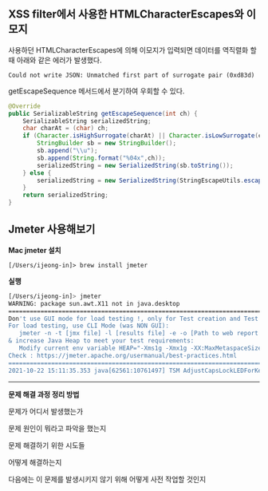 ## XSS filter에서 사용한 HTMLCharacterEscapes와 이모지

사용하던 HTMLCharacterEscapes에 의해 이모지가 입력되면 데이터를 역직렬화 할 때 아래와 같은 에러가 발생했다.

`Could not write JSON: Unmatched first part of surrogate pair (0xd83d)`

getEscapeSequence 메서드에서 분기하여 우회할 수 있다.

```java
@Override
public SerializableString getEscapeSequence(int ch) {
    SerializableString serializedString;
    char charAt = (char) ch;
    if (Character.isHighSurrogate(charAt) || Character.isLowSurrogate(charAt)) {
        StringBuilder sb = new StringBuilder();
        sb.append("\\u");
        sb.append(String.format("%04x",ch));
        serializedString = new SerializedString(sb.toString());
    } else {
        serializedString = new SerializedString(StringEscapeUtils.escapeHtml4(Character.toString(charAt)));
    }
    return serializedString;
}
```



## Jmeter 사용해보기

**Mac jmeter 설치**

`[/Users/ijeong-in]> brew install jmeter`



**실행**

```bash
[/Users/ijeong-in]> jmeter
WARNING: package sun.awt.X11 not in java.desktop
================================================================================
Don't use GUI mode for load testing !, only for Test creation and Test debugging.
For load testing, use CLI Mode (was NON GUI):
   jmeter -n -t [jmx file] -l [results file] -e -o [Path to web report folder]
& increase Java Heap to meet your test requirements:
   Modify current env variable HEAP="-Xms1g -Xmx1g -XX:MaxMetaspaceSize=256m" in the jmeter batch file
Check : https://jmeter.apache.org/usermanual/best-practices.html
================================================================================
2021-10-22 15:11:35.353 java[62561:10761497] TSM AdjustCapsLockLEDForKeyTransitionHandling - _ISSetPhysicalKeyboardCapsLockLED Inhibit

```



---

**문제 해결 과정 정리 방법**

문제가 어디서 발생했는가

문제 원인이 뭐라고 파악을 했는지

문제 해결하기 위한 시도들

어떻게 해결하는지

다음에는 이 문제를 발생시키지 않기 위해 어떻게 사전 작업할 것인지




